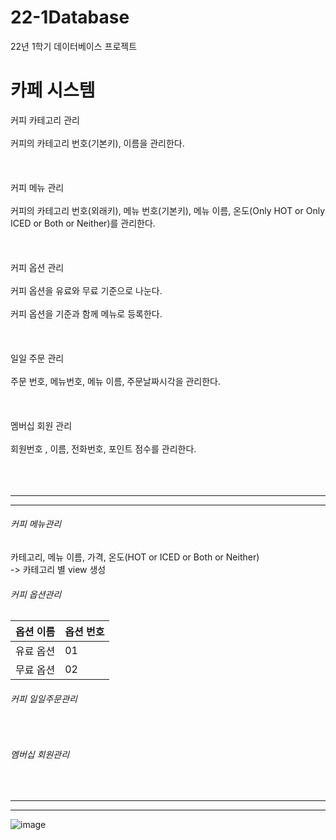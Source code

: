 # 22-1Database
22년 1학기 데이터베이스 프로젝트

<h1>카페 시스템</h1>
커피 카테고리 관리<br>
<br>
커피의 카테고리 번호(기본키), 이름을 관리한다.<br>
<br>
<br>
<br>
커피 메뉴 관리<br>
<br>
커피의 카테고리 번호(외래키), 메뉴 번호(기본키), 메뉴 이름, 온도(Only HOT or Only ICED or Both or Neither)를 관리한다.<br>
<br>
<br>
<br>
커피 옵션 관리<br>
<br>
커피 옵션을 유료와 무료 기준으로 나눈다.<br>
<br>
커피 옵션을 기준과 함께 메뉴로 등록한다. <br>
<br>
<br>
<br>
일일 주문 관리<br>
<br>
주문 번호, 메뉴번호, 메뉴 이름, 주문날짜시각을 관리한다.<br>
<br>
<br>
<br>
멤버십 회원 관리<br>
<br>
회원번호 , 이름, 전화번호, 포인트 점수를 관리한다.<br>
<br>
<br>
<br>


<hr>
<hr>
<h6>커피 메뉴관리</h6>
<h7>카테고리, 메뉴 이름, 가격, 온도(HOT or ICED or Both or Neither)</h7><br>
-> 카테고리 별 view 생성<br>

<h6>커피 옵션관리</h6>
<table>
  <thead>
    <th>옵션 이름</th>
    <th>옵션 번호</th>
  </thead>
  <tbody>
    <tr>
      <td>유료 옵션</td>
      <td>01</td>
    </tr>
    <tr>
      <td>무료 옵션</td>
      <td>02</td>
    </tr>
  </tbody>
</table>

<h6>커피 일일주문관리</h6><br>
<h6>멤버십 회원관리</h6><br>


<hr>
<hr>

![image](https://user-images.githubusercontent.com/69462861/161521731-15e61450-b19a-4882-b201-e6cbbb56dec7.png)
